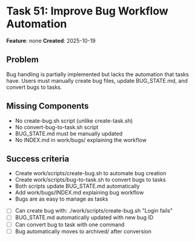 # Task 51: Improve Bug Workflow Automation

**Feature**: none
**Created**: 2025-10-19


## Problem
Bug handling is partially implemented but lacks the automation that tasks have. Users must manually create bug files, update BUG_STATE.md, and convert bugs to tasks.

## Missing Components
- No create-bug.sh script (unlike create-task.sh)
- No convert-bug-to-task.sh script
- BUG_STATE.md must be manually updated
- No INDEX.md in work/bugs/ explaining the workflow

## Success criteria
- Create work/scripts/create-bug.sh to automate bug creation
- Create work/scripts/bug-to-task.sh to convert bugs to tasks
- Both scripts update BUG_STATE.md automatically
- Add work/bugs/INDEX.md explaining bug workflow
- Bugs are as easy to manage as tasks

- [ ] Can create bug with: ./work/scripts/create-bug.sh "Login fails"
- [ ] BUG_STATE.md automatically updated with new bug ID
- [ ] Can convert bug to task with one command
- [ ] Bug automatically moves to archived/ after conversion
